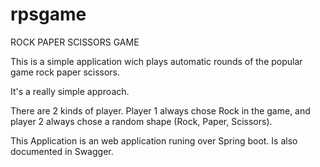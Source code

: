 # rpsgame
ROCK PAPER SCISSORS GAME

This is a simple application wich plays automatic rounds of the popular game rock paper scissors.

It's a really simple approach.

There are 2 kinds of player.
Player 1 always chose Rock in the game, and player 2 always chose a random shape (Rock, Paper, Scissors).

This Application is an web application runing over Spring boot. Is also documented in Swagger.
